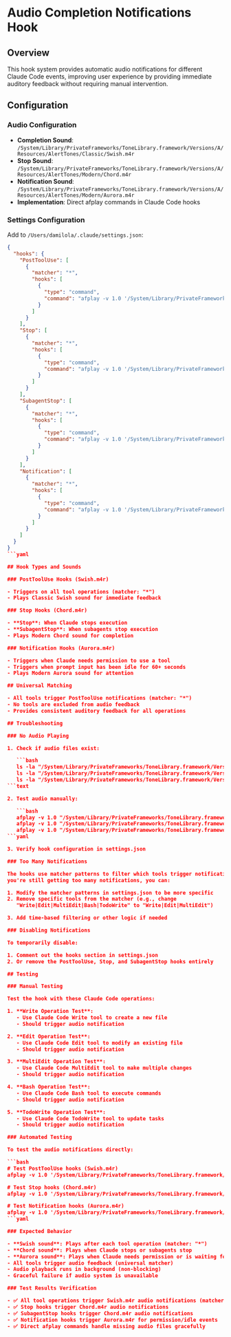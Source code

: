 # Audio Completion Notifications Hook

## Overview

This hook system provides automatic audio notifications for different Claude Code events,
improving user experience by providing immediate auditory feedback without requiring
manual intervention.

## Configuration

### Audio Configuration

- **Completion Sound**:
`/System/Library/PrivateFrameworks/ToneLibrary.framework/Versions/A/Resources/AlertTones/Classic/Swish.m4r`
- **Stop Sound**:
`/System/Library/PrivateFrameworks/ToneLibrary.framework/Versions/A/Resources/AlertTones/Modern/Chord.m4r`
- **Notification Sound**:
`/System/Library/PrivateFrameworks/ToneLibrary.framework/Versions/A/Resources/AlertTones/Modern/Aurora.m4r`
- **Implementation**: Direct afplay commands in Claude Code hooks

### Settings Configuration

Add to `/Users/damilola/.claude/settings.json`:

```json
{
  "hooks": {
    "PostToolUse": [
      {
        "matcher": "*",
        "hooks": [
          {
            "type": "command",
            "command": "afplay -v 1.0 '/System/Library/PrivateFrameworks/ToneLibrary.framework/Versions/A/Resources/AlertTones/Classic/Swish.m4r' 2>/dev/null &"
          }
        ]
      }
    ],
    "Stop": [
      {
        "matcher": "*",
        "hooks": [
          {
            "type": "command",
            "command": "afplay -v 1.0 '/System/Library/PrivateFrameworks/ToneLibrary.framework/Versions/A/Resources/AlertTones/Modern/Chord.m4r' 2>/dev/null &"
          }
        ]
      }
    ],
    "SubagentStop": [
      {
        "matcher": "*",
        "hooks": [
          {
            "type": "command",
            "command": "afplay -v 1.0 '/System/Library/PrivateFrameworks/ToneLibrary.framework/Versions/A/Resources/AlertTones/Modern/Chord.m4r' 2>/dev/null &"
          }
        ]
      }
    ],
    "Notification": [
      {
        "matcher": "*",
        "hooks": [
          {
            "type": "command",
            "command": "afplay -v 1.0 '/System/Library/PrivateFrameworks/ToneLibrary.framework/Versions/A/Resources/AlertTones/Modern/Aurora.m4r' 2>/dev/null &"
          }
        ]
      }
    ]
  }
}
```yaml

## Hook Types and Sounds

### PostToolUse Hooks (Swish.m4r)

- Triggers on all tool operations (matcher: "*")
- Plays Classic Swish sound for immediate feedback

### Stop Hooks (Chord.m4r)

- **Stop**: When Claude stops execution
- **SubagentStop**: When subagents stop execution
- Plays Modern Chord sound for completion

### Notification Hooks (Aurora.m4r)

- Triggers when Claude needs permission to use a tool
- Triggers when prompt input has been idle for 60+ seconds
- Plays Modern Aurora sound for attention

## Universal Matching

- All tools trigger PostToolUse notifications (matcher: "*")
- No tools are excluded from audio feedback
- Provides consistent auditory feedback for all operations

## Troubleshooting

### No Audio Playing

1. Check if audio files exist:

   ```bash
   ls -la "/System/Library/PrivateFrameworks/ToneLibrary.framework/Versions/A/Resources/AlertTones/Classic/Swish.m4r"
   ls -la "/System/Library/PrivateFrameworks/ToneLibrary.framework/Versions/A/Resources/AlertTones/Modern/Chord.m4r"
   ls -la "/System/Library/PrivateFrameworks/ToneLibrary.framework/Versions/A/Resources/AlertTones/Modern/Aurora.m4r"
```text

2. Test audio manually:

   ```bash
   afplay -v 1.0 "/System/Library/PrivateFrameworks/ToneLibrary.framework/Versions/A/Resources/AlertTones/Classic/Swish.m4r"
   afplay -v 1.0 "/System/Library/PrivateFrameworks/ToneLibrary.framework/Versions/A/Resources/AlertTones/Modern/Chord.m4r"
   afplay -v 1.0 "/System/Library/PrivateFrameworks/ToneLibrary.framework/Versions/A/Resources/AlertTones/Modern/Aurora.m4r"
```yaml

3. Verify hook configuration in settings.json

### Too Many Notifications

The hooks use matcher patterns to filter which tools trigger notifications. If
you're still getting too many notifications, you can:

1. Modify the matcher patterns in settings.json to be more specific
2. Remove specific tools from the matcher (e.g., change
   "Write|Edit|MultiEdit|Bash|TodoWrite" to "Write|Edit|MultiEdit")

3. Add time-based filtering or other logic if needed

### Disabling Notifications

To temporarily disable:

1. Comment out the hooks section in settings.json
2. Or remove the PostToolUse, Stop, and SubagentStop hooks entirely

## Testing

### Manual Testing

Test the hook with these Claude Code operations:

1. **Write Operation Test**:
   - Use Claude Code Write tool to create a new file
   - Should trigger audio notification

2. **Edit Operation Test**:
   - Use Claude Code Edit tool to modify an existing file
   - Should trigger audio notification

3. **MultiEdit Operation Test**:
   - Use Claude Code MultiEdit tool to make multiple changes
   - Should trigger audio notification

4. **Bash Operation Test**:
   - Use Claude Code Bash tool to execute commands
   - Should trigger audio notification

5. **TodoWrite Operation Test**:
   - Use Claude Code TodoWrite tool to update tasks
   - Should trigger audio notification

### Automated Testing

To test the audio notifications directly:

```bash
# Test PostToolUse hooks (Swish.m4r)
afplay -v 1.0 '/System/Library/PrivateFrameworks/ToneLibrary.framework/Versions/A/Resources/AlertTones/Classic/Swish.m4r' 2>/dev/null &

# Test Stop hooks (Chord.m4r)
afplay -v 1.0 '/System/Library/PrivateFrameworks/ToneLibrary.framework/Versions/A/Resources/AlertTones/Modern/Chord.m4r' 2>/dev/null &

# Test Notification hooks (Aurora.m4r)
afplay -v 1.0 '/System/Library/PrivateFrameworks/ToneLibrary.framework/Versions/A/Resources/AlertTones/Modern/Aurora.m4r' 2>/dev/null &
```yaml

### Expected Behavior

- **Swish sound**: Plays after each tool operation (matcher: "*")
- **Chord sound**: Plays when Claude stops or subagents stop
- **Aurora sound**: Plays when Claude needs permission or is waiting for input
- All tools trigger audio feedback (universal matcher)
- Audio playback runs in background (non-blocking)
- Graceful failure if audio system is unavailable

### Test Results Verification

- ✅ All tool operations trigger Swish.m4r audio notifications (matcher: "*")
- ✅ Stop hooks trigger Chord.m4r audio notifications
- ✅ SubagentStop hooks trigger Chord.m4r audio notifications
- ✅ Notification hooks trigger Aurora.m4r for permission/idle events
- ✅ Direct afplay commands handle missing audio files gracefully
